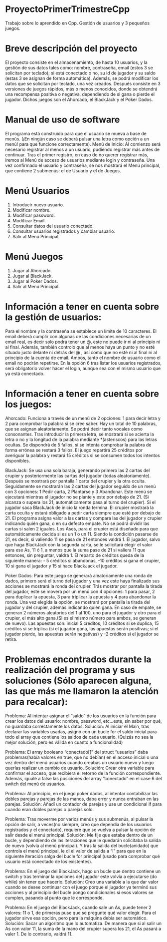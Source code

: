 # ProyectoPrimerTrimestreCpp
Trabajo sobre lo aprendido en Cpp. Gestión de usuarios y 3 pequeños juegos.

# Breve descripción del proyecto

El proyecto consiste en el almacenamiento, de hasta 10 usuarios, y la gestión de sus datos tales como: nombre, contraseña, email (estos 3 se solicitan por teclado); si está conectado o no, su id de jugador y su saldo (estas 3 se asignan de forma automática). Además, se podrá modificar los datos que se solicitan por teclado, una vez creados.
Después consiste en 3 versiones de juegos rápidos, más o menos conocidos, donde se obtendrá una recompensa positiva o negativa, dependiendo de si gana o pierde el jugador. Dichos juegos son el Ahorcado, el BlackJack y el Poker Dados.

# Manual de uso de software

El programa está construido para que el usuario se mueva a base de menús. (¡En ningún caso se deberá pulsar una letra como opción a un menú! para que funcione correctamente).
Menú de Inicio: Al comienzo será necesario registrar al menos a un usuario, pudiendo registrar más antes de continuar. Tras el primer registro, en caso de no querer registrar más, iremos al Menú de acceso de usuarios mediante login y contraseña.
Una vez confirmado el usuario y contraseña, se nos mostrará el Menú principal, que contiene 2 submenús: el de Usuario y el de Juegos.

# Menú Usuarios                                                                
1. Introducir nuevo usuario.                                                  
2. Modificar nombre.
3. Modificar password.                                                       
4. Modificar Email.
5. Consultar datos del usuario conectado.                                     
6. Consultar usuarios registrados y cambiar usuario.
7. Salir al Menú Principal
   
# Menú Juegos
1. Jugar al Ahorcado.
2. Jugar al BlackJack.
3. Jugar al Poker Dados.
4. Salir al Menú Principal.
   
# Información a tener en cuenta sobre la gestión de usuarios:
Para el nombre y la contraseña se establece un límite de 10 caracteres.
El email deberá cumplir con algunas de las condiciones necesarias de un email real, es decir solo podrá tener un @, este no puede ir ni al principio ni al final. Además, también controlo que al menos haya un punto y no esté situado justo delante ni detrás del @ , así como que no esté ni al final ni al principio de la cuenta de email.
Ambos, tanto el nombre de usuario como el email no podrán repetirse.
En la opción 6 tras listar los usuarios registrados, será obligatorio volver hacer el login, aunque sea con el mismo usuario que ya está conectado. 

# Información a tener en cuenta sobre los juegos:
Ahorcado:
Funciona a través de un menú de 2 opciones: 1 para decir letra y 2 para comprobar la palabra si se cree saber.
Hay un total de 10 palabras, que se asignan aleatoriamente.
Se podrá decir tanto vocales como consonantes.
Tras introducir la primera letra, se mostrará si se acierta la letra o no y la longitud de la palabra mediante *(asteriscos)  para las letras ocultas.
Se dispondrá de 5 fallos, si se intenta comprobar la palabra de forma errónea se restará 3 fallos.
El juego repartirá 25 créditos por averiguar la palabra y restará 15 créditos si se consumen todos los intentos disponibles.

BlackJack:
Se usa una sola baraja, generando primero las 2 cartas del crupier y posteriormente las cartas del jugador (todas aleatoriamente). 
Después se mostrará por pantalla 1 carta del crupier y la otra oculta. Seguidamente se mostrarán las 2 cartas del jugador seguido de un menú con 3 opciones: 1 Pedir carta, 2 Plantarse y 3 Abandonar. Este menú se ejecutará mientras el jugador no se plante y este por debajo de 21. (Si alcanza o supera los 21, automáticamente pasa al turno del crupier). Si el jugador saca BlackJack de inicio la ronda termina.
El crupier mostrará la carta oculta y estará obligado a pedir carta siempre que esté por debajo de 21.
El programa asigna valor a las cartas y compara las del jugador y crupier indicando quién gana, o en su defecto empate.
No se podrá dividir las cartas si salen 2 iguales.
Los Ases, para el crupier está diseñado para que automáticamente decida si es un 1 o un 11. Siendo la condición pasarse de 21, es decir, si valiendo 11 se pasa de 21 entonces valdrá 1. El jugador, salvo que haga BlackJack con la segunda carta, se le solicitará elegir el valor para ese As, 11 ó 1, a menos que la suma pase de 21 si valiera 11 que entonces, sin preguntar, valdrá 1.
El reparto de créditos queda de la siguiente manera: - 5 créditos si abandonas, -10 créditos si gana el crupier, 10 si gana el jugador y 15 si hace BlackJack el jugador.

Poker Dados:
Para este juego se generará aleatoriamente una ronda de dados, primero será el turno del jugador y una vez este haya finalizado sus acciones se mostrará la ronda del crupier.
Trás mostrar por pantalla la tirada del jugador, este se moverá por un menú con 4 opciones: 1 para pasar, 2 para duplicar la apuesta, 3 para triplicar la apuesta y 4 para abandonar la ronda.
Una vez elegida la opción, se mostrará por pantalla la tirada del jugador y del crupier, además indicando quién gana. En caso de empate, se generan 2 números aleatorios del 1 al 100, uno para el jugador y otro para el crupier, el más alto gana.(Si es el mismo número para ambos, se generan de nuevo).
Las apuestas son: inicial 5 créditos, 10 créditos si se duplica, 15 créditos si se triplica (si el jugador gana, las apuestas serán positivas; si el jugador pierde, las apuestas serán negativas) y -2 créditos si el jugador se retira.

# Problemas encontrados durante la realización del programa y sus soluciones (Sólo aparecen alguna, las que más me llamaron la atención para recalcar):
Problema: 
Al intentar asignar el “saldo” de los usuarios en la función para crear los datos del usuario: nombre, password, etc…este, sin saber por qué, no guardaba correctamente los datos.
Solución:
Al iniciar el Main, tras declarar las variables usadas, asignó con un bucle for el saldo inicial para todo el array que contiene los saldos de cada usuario. (Quizás no sea la mejor solución, pero es válida en cuanto a funcionalidad)

Problema:
El array booleano “conectado[]” del struct “usuarios” daba problemas(había valores en true, que no debían) en el acceso inicial o una vez dentro del menú usuarios cuando creabas un usuario nuevo y luego querías realizar un cambio de usuario.
Solución:
Crear otra variable para confirmar el acceso, que recibiera el retorno de la función correspondiente.  Además, igualé a false las posiciones del array “conectado” en el case 6 del switch del menú de usuarios.

Problema: 
Al principio, en el juego poker dados, al intentar contabilizar las dobles parejas y parejas de las manos, daba error y nunca entraban en las parejas.
Solución:
Añadí un contador de parejas y use un condicional if para cuando eran dobles parejas o parejas solo.

Problema:
Tras moverme por varios menús y sus submenús, al pulsar la opción de salir, a veces(no siempre, creo que dependía de los usuarios registrados y el conectado), requiere que se vuelva a pulsar la opción de salir desde el menú principal.
Solución:
Me fije que estaba dentro de un bucle, y dependiendo de las iteraciones que le quedarán solicitaba la salida de nuevo (volvía al menú principal). Y tras la salida del bucle(anidado) que controla el menú principal, le di el valor de salida a “i” para que en la siguiente iteración salga del bucle for principal (usado para comprobar qué usuario está conectado de los existentes). 

Problema:
En el juego del BlackJack, hago un bucle que dentro contiene un switch y tras terminar la opciones del jugador este volvía a ejecutarse (do while) sin tener que hacerlo.
Solución:
Creo una variable a la que dar valor cuando se desee continuar con el juego porque el jugador ya terminó sus acciones y al principio del bucle pongo condicionales si esos valores se cumplen, pasando al punto que le corresponde.

Problema:
En el juego del BlackJack, cuando sale un As, puede tener 2 valores: 11 o 1, de primeras puse que se pregunte qué valor elegir. Para el jugador sirve esa opción, pero para la máquina debía ser automático.
Solución:
Sacar un algoritmo que lo automatiza. De manera que si al salir un As con valor 11, la suma de la mano del crupier supera los 21, el As pasará a valer 1. De lo contrario, valdrá 11.
